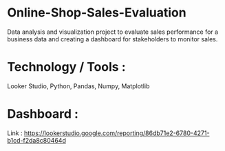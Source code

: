 # Online-Shop-Sales-Evaluation

Data analysis and visualization project to evaluate sales performance for a  business data and creating a dashboard for stakeholders to monitor sales.

# Technology / Tools :
Looker Studio, Python, Pandas, Numpy, Matplotlib

# Dashboard :
Link : https://lookerstudio.google.com/reporting/86db71e2-6780-4271-b1cd-f2da8c80464d
